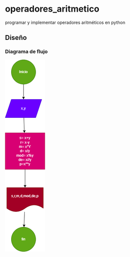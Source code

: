 # operadores_aritmetico
programar y implementar operadores aritméticos en python 

## Diseño 

### Diagrama de flujo 

![Diagrama de flujo](diagrama.png "Diagrama de flujo")

